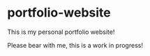 # portfolio-website
This is my personal portfolio website!

Please bear with me, this is a work in progress!